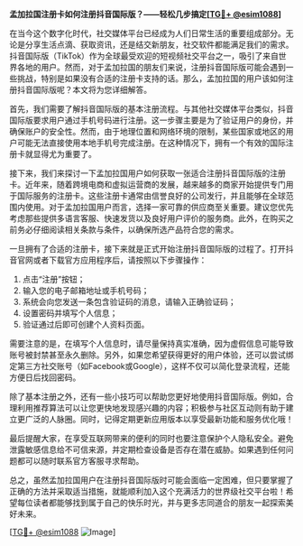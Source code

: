 **孟加拉国注册卡如何注册抖音国际版？——轻松几步搞定[[TG💪+ @esim1088](https://t.me/s/esim1088)]**

在当今这个数字化时代，社交媒体平台已经成为人们日常生活的重要组成部分。无论是分享生活点滴、获取资讯，还是结交新朋友，社交软件都能满足我们的需求。抖音国际版（TikTok）作为全球最受欢迎的短视频社交平台之一，吸引了来自世界各地的用户。然而，对于孟加拉国的朋友们来说，注册抖音国际版可能会遇到一些挑战，特别是如果没有合适的注册卡支持的话。那么，孟加拉国的用户该如何注册抖音国际版呢？本文将为您详细解答。

首先，我们需要了解抖音国际版的基本注册流程。与其他社交媒体平台类似，抖音国际版要求用户通过手机号码进行注册。这一步骤主要是为了验证用户的身份，并确保账户的安全性。然而，由于地理位置和网络环境的限制，某些国家或地区的用户可能无法直接使用本地手机号完成注册。在这种情况下，拥有一个有效的国际注册卡就显得尤为重要了。

接下来，我们来探讨一下孟加拉国用户如何获取一张适合注册抖音国际版的注册卡。近年来，随着跨境电商和虚拟运营商的发展，越来越多的商家开始提供专门用于国际服务的注册卡。这些注册卡通常由信誉良好的公司发行，并且能够在全球范围内使用。对于孟加拉国用户而言，选择一家可靠的供应商至关重要。建议您优先考虑那些提供多语言客服、快速发货以及良好用户评价的服务商。此外，在购买之前务必仔细阅读相关条款与条件，以确保所选产品符合您的需求。

一旦拥有了合适的注册卡，接下来就是正式开始注册抖音国际版的过程了。打开抖音官网或者下载官方应用程序后，请按照以下步骤操作：

1. 点击“注册”按钮；
2. 输入您的电子邮箱地址或手机号码；
3. 系统会向您发送一条包含验证码的消息，请输入正确验证码；
4. 设置密码并填写个人信息；
5. 验证通过后即可创建个人资料页面。

需要注意的是，在填写个人信息时，请尽量保持真实准确，因为虚假信息可能导致账号被封禁甚至永久删除。另外，如果您希望获得更好的用户体验，还可以尝试绑定第三方社交账号（如Facebook或Google），这样不仅可以简化登录流程，还能方便日后找回密码。

除了基本注册之外，还有一些小技巧可以帮助您更好地使用抖音国际版。例如，合理利用推荐算法可以让您更快地发现感兴趣的内容；积极参与社区互动则有助于建立更广泛的人脉圈。同时，记得定期更新应用版本以享受最新功能和服务优化哦！

最后提醒大家，在享受互联网带来的便利的同时也要注意保护个人隐私安全。避免泄露敏感信息给不可信来源，并定期检查设备是否存在潜在威胁。如果遇到任何问题都可以随时联系官方客服寻求帮助。

总之，虽然孟加拉国用户在注册抖音国际版时可能会面临一定困难，但只要掌握了正确的方法并采取适当措施，就能顺利加入这个充满活力的世界级社交平台啦！希望每位读者都能够找到属于自己的快乐时光，并与更多志同道合的朋友一起探索美好未来。

[[TG💪+ @esim1088](https://t.me/s/esim1088) ![Image](https://i.postimg.cc/4NQfJmqS/Snipaste-2025-05-13-00-14-12.png)]
